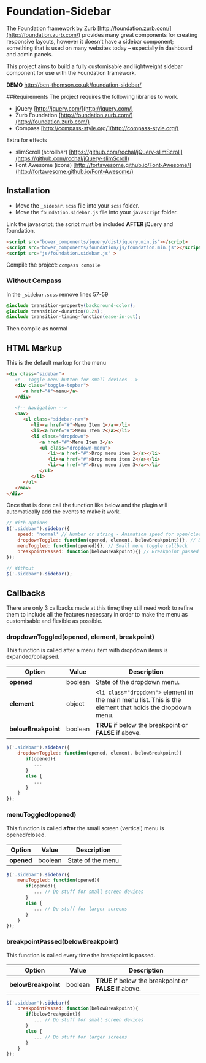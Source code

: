 Foundation-Sidebar
==================

The Foundation framework by Zurb [http://foundation.zurb.com/](http://foundation.zurb.com/) provides many great components for creating responsive layouts, however it doesn’t have a sidebar component; something that is used on many websites today – especially in dashboard and admin panels.

This project aims to build a fully customisable and lightweight sidebar component for use with the Foundation framework.

**DEMO** http://ben-thomson.co.uk/foundation-sidebar/

##Requirements
The project requires the following libraries to work.
- jQuery [http://jquery.com/](http://jquery.com/)
- Zurb Foundation [http://foundation.zurb.com/](http://foundation.zurb.com/)
- Compass [http://compass-style.org/](http://compass-style.org/)

Extra for effects
- slimScroll (scrollbar) [https://github.com/rochal/jQuery-slimScroll](https://github.com/rochal/jQuery-slimScroll)
- Font Awesome (icons) [http://fortawesome.github.io/Font-Awesome/](http://fortawesome.github.io/Font-Awesome/)


## Installation

- Move the `_sidebar.scss` file into your `scss` folder.
- Move the `foundation.sidebar.js` file into your `javascript` folder.

Link the javascript; the script must be included **AFTER** jQuery and foundation.
````html
<script src="bower_components/jquery/dist/jquery.min.js"></script>
<script src="bower_components/foundation/js/foundation.min.js"></script>
<script src="js/foundation.sidebar.js" >
````

Compile the project: `compass compile`

### Without Compass
In the `_sidebar.scss` remove lines 57-59

````css
@include transition-property(background-color);
@include transition-duration(0.2s);
@include transition-timing-function(ease-in-out);
````

Then compile as normal

## HTML Markup
This is the default markup for the menu
````html
<div class="sidebar">
   <!-- Toggle menu button for small devices -->
   <div class="toggle-topbar">
      <a href="#">menu</a>
   </div>

   <!-- Navigation -->
   <nav>
      <ul class="sidebar-nav">
         <li><a href="#">Menu Item 1</a></li>
         <li><a href="#">Menu Item 2</a></li>
         <li class="dropdown">
            <a href="#">Menu Item 3</a>
            <ul class="dropdown-menu">
               <li><a href="#">Drop menu item 1</a></li>
               <li><a href="#">Drop menu item 2</a></li>
               <li><a href="#">Drop menu item 3</a></li>
            </ul>
         </li>
      </ul>
   </nav>
</div>
````

Once that is done call the function like below and the plugin will automatically add the events to make it work.
````javascript
// With options
$('.sidebar').sidebar({
    speed: 'normal' // Number or string - Animation speed for open/closing menu.
    dropdownToggled: function(opened, element, belowBreakpoint){}, // Dropdown toggle callback
    menuToggled: function(opened){}, // Small menu toggle callback
    breakpointPassed: function(belowBreakpoint){} // Breakpoint passed callback
});

// Without
$('.sidebar').sidebar();
````

## Callbacks
There are only 3 callbacks made at this time; they still need work to refine them to include all the features necessary in order to make the menu as customisable and flexible as possible.

### dropdownToggled(opened, element, breakpoint)
This function is called after a menu item with dropdown items is expanded/collapsed.

| Option | Value | Description |
| --- | --- | --- |
| **opened** | boolean | State of the dropdown menu. |
| **element** | object | `<li class="dropdown">` element in the main menu list. This is the element that holds the dropdown menu. |
| **belowBreakpoint** | boolean | **TRUE** if below the breakpoint or **FALSE** if above. |

````javascript
$('.sidebar').sidebar({
    dropdownToggled: function(opened, element, belowBreakpoint){
       if(opened){
          ...
       }
       else {
          ...
       }
    }
});
````

### menuToggled(opened)
This function is called **after** the small screen (vertical) menu is opened/closed.

| Option | Value | Description |
| --- | --- | --- |
| **opened** | boolean | State of the menu |
````javascript
$('.sidebar').sidebar({
    menuToggled: function(opened){
       if(opened){
          ... // Do stuff for small screen devices
       }
       else {
          ... // Do stuff for larger screens
       }
    }
});
````

### breakpointPassed(belowBreakpoint)
This function is called every time the breakpoint is passed.

| Option | Value | Description |
| --- | --- | --- |
| **belowBreakpoint** | boolean | **TRUE** if below the breakpoint or **FALSE** if above. |
````javascript
$('.sidebar').sidebar({
    breakpointPassed: function(belowBreakpoint){
       if(belowBreakpoint){
          ... // Do stuff for small screen devices
       }
       else {
          ... // Do stuff for larger screens
       }
    }
});
````
